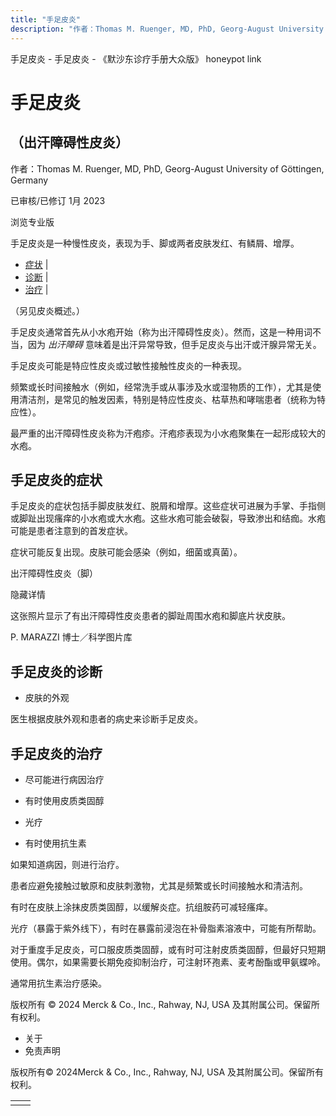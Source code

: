 ```yaml
---
title: "手足皮炎"
description: "作者：Thomas M. Ruenger, MD, PhD, Georg-August University of Göttingen, Germany"
---
```


﻿手足皮炎 \- 手足皮炎 \- 《默沙东诊疗手册大众版》 honeypot link

# 手足皮炎

## （出汗障碍性皮炎）

作者：Thomas M. Ruenger, MD, PhD, Georg-August University of Göttingen, Germany

已审核/已修订 1月 2023

浏览专业版

手足皮炎是一种慢性皮炎，表现为手、脚或两者皮肤发红、有鳞屑、增厚。

- [症状](#症状_v53079424_zh) \|
- [诊断](#诊断_v25245407_zh) \|
- [治疗](#治疗_v25245413_zh) \|

（另见皮炎概述。）

手足皮炎通常首先从小水疱开始（称为出汗障碍性皮炎）。然而，这是一种用词不当，因为 _出汗障碍_ 意味着是出汗异常导致，但手足皮炎与出汗或汗腺异常无关。

手足皮炎可能是特应性皮炎或过敏性接触性皮炎的一种表现。

频繁或长时间接触水（例如，经常洗手或从事涉及水或湿物质的工作），尤其是使用清洁剂，是常见的触发因素，特别是特应性皮炎、枯草热和哮喘患者（统称为特应性）。

最严重的出汗障碍性皮炎称为汗疱疹。汗疱疹表现为小水疱聚集在一起形成较大的水疱。

## 手足皮炎的症状

手足皮炎的症状包括手脚皮肤发红、脱屑和增厚。这些症状可进展为手掌、手指侧或脚趾出现瘙痒的小水疱或大水疱。这些水疱可能会破裂，导致渗出和结痂。水疱可能是患者注意到的首发症状。

症状可能反复出现。皮肤可能会感染（例如，细菌或真菌）。

出汗障碍性皮炎（脚）



隐藏详情

这张照片显示了有出汗障碍性皮炎患者的脚趾周围水疱和脚底片状皮肤。

P. MARAZZI 博士／科学图片库

## 手足皮炎的诊断

- 皮肤的外观


医生根据皮肤外观和患者的病史来诊断手足皮炎。

## 手足皮炎的治疗

- 尽可能进行病因治疗

- 有时使用皮质类固醇

- 光疗

- 有时使用抗生素


如果知道病因，则进行治疗。

患者应避免接触过敏原和皮肤刺激物，尤其是频繁或长时间接触水和清洁剂。

有时在皮肤上涂抹皮质类固醇，以缓解炎症。抗组胺药可减轻瘙痒。

光疗（暴露于紫外线下），有时在暴露前浸泡在补骨脂素溶液中，可能有所帮助。

对于重度手足皮炎，可口服皮质类固醇，或有时可注射皮质类固醇，但最好只短期使用。偶尔，如果需要长期免疫抑制治疗，可注射环孢素、麦考酚酯或甲氨蝶呤。

通常用抗生素治疗感染。



版权所有 © 2024
Merck & Co., Inc., Rahway, NJ, USA 及其附属公司。保留所有权利。

- 关于
- 免责声明

版权所有© 2024Merck & Co., Inc., Rahway, NJ, USA 及其附属公司。保留所有权利。

|     |     |
| --- | --- |
|  |  |